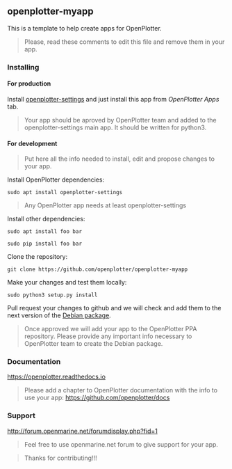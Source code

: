 ## openplotter-myapp

This is a template to help create apps for OpenPlotter. 

> Please, read these comments to edit this file and remove them in your app.

### Installing

#### For production

Install [openplotter-settings](https://github.com/openplotter/openplotter-settings) and just install this app from *OpenPlotter Apps* tab.

> Your app should be aproved by OpenPlotter team and added to the openplotter-settings main app. It should be written for python3. 

#### For development

> Put here all the info needed to install, edit and propose changes to your app.

Install OpenPlotter dependencies:

`sudo apt install openplotter-settings`

> Any OpenPlotter app needs at least openplotter-settings

Install other dependencies:

`sudo apt install foo bar`

`sudo pip install foo bar`

Clone the repository:

`git clone https://github.com/openplotter/openplotter-myapp`

Make your changes and test them locally:

`sudo python3 setup.py install`

Pull request your changes to github and we will check and add them to the next version of the [Debian package](https://launchpad.net/~openplotter/+archive/ubuntu/openplotter/).

> Once approved we will add your app to the OpenPlotter PPA repository. Please provide any important info necessary to OpenPlotter team to create the Debian package.

### Documentation

https://openplotter.readthedocs.io

> Please add a chapter to OpenPlotter documentation with the info to use your app: https://github.com/openplotter/docs

### Support

http://forum.openmarine.net/forumdisplay.php?fid=1

> Feel free to use openmarine.net forum to give support for your app.

> Thanks for contributing!!!
